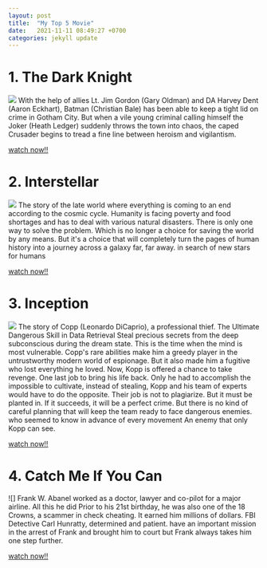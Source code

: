 ```yaml
---
layout: post
title:  "My Top 5 Movie"
date:   2021-11-11 08:49:27 +0700
categories: jekyll update
---
```

# 1. The Dark Knight
![](https://github.com/kentilove095/3SB01.github.io/blob/master/Picture/Dark-Knight.jpg?raw=true)
With the help of allies Lt. Jim Gordon (Gary Oldman) and DA Harvey Dent (Aaron Eckhart), Batman (Christian Bale) has been able to keep a tight lid on crime in Gotham City. But when a vile young criminal calling himself the Joker (Heath Ledger) suddenly throws the town into chaos, the caped Crusader begins to tread a fine line between heroism and vigilantism.

[watch now!!](https://itunes.apple.com/th/movie/the-dark-knight/id290567624)

# 2. Interstellar
![](https://github.com/kentilove095/3SB01.github.io/blob/master/Picture/interstella.jpg?raw=true)
The story of the late world where everything is coming to an end according to the cosmic cycle. Humanity is facing poverty and food shortages and has to deal with various natural disasters. There is only one way to solve the problem. Which is no longer a choice for saving the world by any means. But it's a choice that will completely turn the pages of human history into a journey across a galaxy far, far away. in search of new stars for humans

[watch now!!](https://itunes.apple.com/th/movie/interstellar-2014/id965491522?l=th)


# 3. Inception
![](https://github.com/kentilove095/3SB01.github.io/blob/master/Picture/inception.jpg?raw=true)
The story of Copp (Leonardo DiCaprio), a professional thief. The Ultimate Dangerous Skill in Data Retrieval Steal precious secrets from the deep subconscious during the dream state. This is the time when the mind is most vulnerable. Copp's rare abilities make him a greedy player in the untrustworthy modern world of espionage. But it also made him a fugitive who lost everything he loved. Now, Kopp is offered a chance to take revenge. One last job to bring his life back. Only he had to accomplish the impossible to cultivate, instead of stealing, Kopp and his team of experts would have to do the opposite. Their job is not to plagiarize. But it must be planted in. If it succeeds, it will be a perfect crime. But there is no kind of careful planning that will keep the team ready to face dangerous enemies. who seemed to know in advance of every movement An enemy that only Kopp can see.

[watch now!!](https://itunes.apple.com/us/movie/inception/id400763833)


# 4. Catch Me If You Can
![]
Frank W. Abanel worked as a doctor, lawyer and co-pilot for a major airline. All this he did Prior to his 21st birthday, he was also one of the 18 Crowns, a scammer in check cheating. It earned him millions of dollars. FBI Detective Carl Hunratty, determined and patient. have an important mission in the arrest of Frank and brought him to court but Frank always takes him one step further.

[watch now!!](https://www.netflix.com/th/title/60024942)